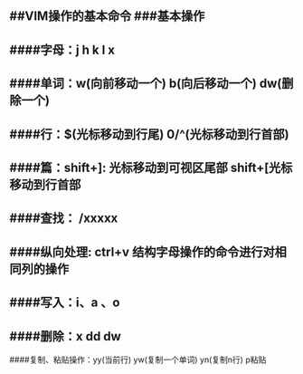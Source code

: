 ##VIM操作的基本命令
###基本操作
--
####字母：j h k l x 
--
####单词：w(向前移动一个) b(向后移动一个) dw(删除一个)
--
####行：$(光标移动到行尾) 0/^(光标移动到行首部)
--
####篇：shift+]: 光标移动到可视区尾部  shift+[光标移动到行首部
--
####查找： /xxxxx
--
####纵向处理: ctrl+v  结构字母操作的命令进行对相同列的操作
--
####写入：i、a 、o
--
####删除：x dd dw 
--
####复制、粘贴操作：yy(当前行) yw(复制一个单词)  yn(复制n行)   p粘贴
